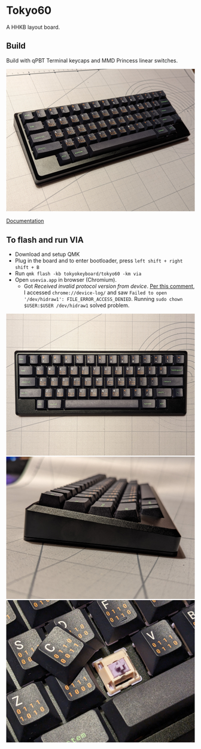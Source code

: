 # Tokyo60
A HHKB layout board.

## Build

Build with qPBT Terminal keycaps and MMD Princess linear switches.

<img src="photos/angled.jpg" width="512"/>

[Documentation](https://github.com/JnyJny/tokyo60_keymap/tree/master/firmware)

## To flash and run VIA
- Download and setup QMK
- Plug in the board and to enter bootloader, press `left shift + right shift + B`
- Run `qmk flash -kb tokyokeyboard/tokyo60 -km via`
- Open `usevia.app` in browser (Chromium).
  - Got _Received invalid protocol version from device_. [Per this comment](https://github.com/the-via/releases/issues/257), I accessed `chrome://device-log/` and saw `Failed to open '/dev/hidraw1': FILE_ERROR_ACCESS_DENIED`. Running `sudo chown $USER:$USER /dev/hidraw1` solved problem.

<img src="photos/top.jpg" width="512"/>

<img src="photos/side.jpg" width="512"/>

<img src="photos/closeup.jpg" width="512"/>
